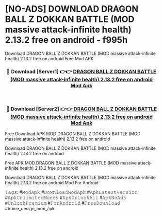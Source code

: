 # [NO-ADS] DOWNLOAD DRAGON BALL Z DOKKAN BATTLE (MOD massive attack-infinite health) 2.13.2 free on android - f995h
Download DRAGON BALL Z DOKKAN BATTLE (MOD massive attack-infinite health) 2.13.2 free on android Free Mod APK

<div align="center">
<h3>🔴 Download [Server1] 👉👉 <a href="https://apk-comot.site?title=DRAGON_BALL_Z_DOKKAN_BATTLE_(MOD_massive_attack-infinite_health)_2.13.2_free_on_android">DRAGON BALL Z DOKKAN BATTLE (MOD massive attack-infinite health) 2.13.2 free on android Mod Apk</a></h3><br>

<h3>🔴 Download [Server2] 👉👉 <a href="https://apk-comot.site?title=DRAGON_BALL_Z_DOKKAN_BATTLE_(MOD_massive_attack-infinite_health)_2.13.2_free_on_android">DRAGON BALL Z DOKKAN BATTLE (MOD massive attack-infinite health) 2.13.2 free on android Mod Apk</a></h3>
</div>


Free Download APK MOD DRAGON BALL Z DOKKAN BATTLE (MOD massive attack-infinite health) 2.13.2 free on android

Download DRAGON BALL Z DOKKAN BATTLE (MOD massive attack-infinite health) 2.13.2 free on android 

Free APK MOD DRAGON BALL Z DOKKAN BATTLE (MOD massive attack-infinite health) 2.13.2 free on android 

Download DRAGON BALL Z DOKKAN BATTLE (MOD massive attack-infinite health) 2.13.2 free on android Mod For Android

𝚃𝚊𝚐𝚜: #𝙼𝚘𝚍𝙰𝚙𝚔 #𝙳𝚘𝚠𝚗𝚕𝚘𝚊𝚍𝙼𝚘𝚍𝙰𝚙𝚔 #𝙰𝚙𝚔𝙻𝚊𝚝𝚎𝚜𝚝𝚅𝚎𝚛𝚜𝚒𝚘𝚗 #𝙰𝚙𝚔𝚄𝚗𝚕𝚒𝚖𝚒𝚝𝚎𝚍𝙼𝚘𝚗𝚎𝚢 #𝙰𝚙𝚔𝚄𝚗𝚕𝚘𝚌𝚔𝙰𝚕𝚕 #𝙰𝚙𝚔𝙽𝚘𝙰𝚍𝚜 #𝚄𝚗𝚕𝚘𝚌𝚔𝙿𝚛𝚎𝚖𝚒𝚞𝚖 #𝙵𝚘𝚛𝙰𝚗𝚍𝚛𝚘𝚒𝚍 #𝙵𝚛𝚎𝚎𝙳𝚘𝚠𝚗𝚕𝚘𝚊𝚍 #home_design_mod_apk